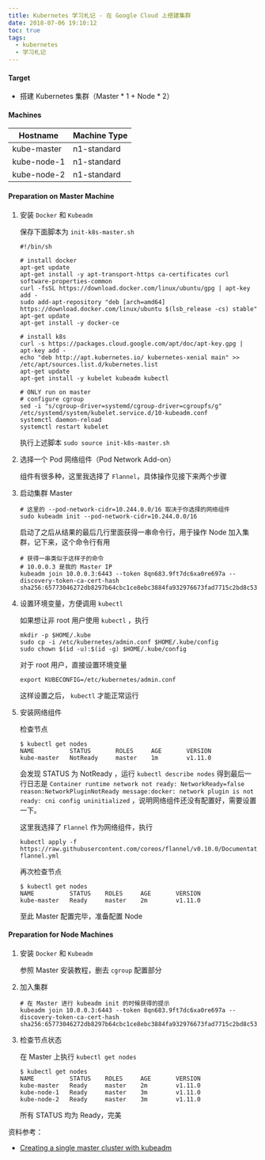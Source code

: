 ```yaml
---
title: Kubernetes 学习札记 - 在 Google Cloud 上搭建集群
date: 2018-07-06 19:10:12
toc: true
tags:
  - kubernetes
  - 学习札记
---
```


#### Target

* 搭建 Kubernetes 集群（Master * 1 + Node * 2）
<!-- more -->


#### Machines

Hostname|Machine Type
--------|------------
kube-master|n1-standard
kube-node-1|n1-standard
kube-node-2|n1-standard



#### Preparation on Master Machine

1. 安装 `Docker` 和 `Kubeadm`

   保存下面脚本为 `init-k8s-master.sh`

   ```shell
   #!/bin/sh

   # install docker
   apt-get update
   apt-get install -y apt-transport-https ca-certificates curl software-properties-common
   curl -fsSL https://download.docker.com/linux/ubuntu/gpg | apt-key add -
   sudo add-apt-repository "deb [arch=amd64] https://download.docker.com/linux/ubuntu $(lsb_release -cs) stable"
   apt-get update
   apt-get install -y docker-ce

   # install k8s
   curl -s https://packages.cloud.google.com/apt/doc/apt-key.gpg | apt-key add -
   echo "deb http://apt.kubernetes.io/ kubernetes-xenial main" >> /etc/apt/sources.list.d/kubernetes.list
   apt-get update
   apt-get install -y kubelet kubeadm kubectl

   # ONLY run on master
   # configure cgroup
   sed -i "s/cgroup-driver=systemd/cgroup-driver=cgroupfs/g" /etc/systemd/system/kubelet.service.d/10-kubeadm.conf
   systemctl daemon-reload
   systemctl restart kubelet
   ```

   执行上述脚本 `sudo source init-k8s-master.sh`

2. 选择一个 Pod 网络组件（Pod Network Add-on）

   组件有很多种，这里我选择了 `Flannel`，具体操作见接下来两个步骤

3. 启动集群 Master

   ```shell
   # 这里的 --pod-network-cidr=10.244.0.0/16 取决于你选择的网络组件
   sudo kubeadm init --pod-network-cidr=10.244.0.0/16
   ```

   启动了之后从结果的最后几行里面获得一串命令行，用于操作 Node 加入集群，记下来，这个命令行有用

   ```shell
   # 获得一串类似于这样子的命令
   # 10.0.0.3 是我的 Master IP
   kubeadm join 10.0.0.3:6443 --token 8qn683.9ft7dc6xa0re697a --discovery-token-ca-cert-hash sha256:65773046272db8297b64cbc1ce8ebc3884fa932976673fad7715c2bd8c53c6a0
   ```

4. 设置环境变量，方便调用 `kubectl`

   如果想让非 root 用户使用 `kubectl` ，执行

   ```shell
   mkdir -p $HOME/.kube
   sudo cp -i /etc/kubernetes/admin.conf $HOME/.kube/config
   sudo chown $(id -u):$(id -g) $HOME/.kube/config
   ```

   对于 root 用户，直接设置环境变量

   ```shell
   export KUBECONFIG=/etc/kubernetes/admin.conf
   ```

   这样设置之后， `kubectl` 才能正常运行

5. 安装网络组件

   检查节点

   ```shell
   $ kubectl get nodes
   NAME          STATUS       ROLES     AGE       VERSION
   kube-master   NotReady     master    1m        v1.11.0
   ```

   会发现 STATUS 为 NotReady ，运行 `kubectl describe nodes` 得到最后一行日志是 `Container runtime network not ready: NetworkReady=false reason:NetworkPluginNotReady message:docker: network plugin is not ready: cni config uninitialized` ，说明网络组件还没有配置好，需要设置一下。

   这里我选择了 `Flannel` 作为网络组件，执行

   ```shell
   kubectl apply -f https://raw.githubusercontent.com/coreos/flannel/v0.10.0/Documentation/kube-flannel.yml
   ```

   再次检查节点

   ```shell
   $ kubectl get nodes
   NAME          STATUS    ROLES     AGE       VERSION
   kube-master   Ready     master    2m        v1.11.0
   ```

   至此 Master 配置完毕，准备配置 Node



#### Preparation for Node Machines

1. 安装 `Docker` 和 `Kubeadm`

   参照 Master 安装教程，删去 `cgroup` 配置部分

2. 加入集群

   ```shell
   # 在 Master 进行 kubeadm init 的时候获得的提示
   kubeadm join 10.0.0.3:6443 --token 8qn683.9ft7dc6xa0re697a --discovery-token-ca-cert-hash sha256:65773046272db8297b64cbc1ce8ebc3884fa932976673fad7715c2bd8c53c6a0
   ```

3. 检查节点状态

   在 Master 上执行 `kubectl get nodes`

   ```shell
   $ kubectl get nodes
   NAME          STATUS    ROLES     AGE       VERSION
   kube-master   Ready     master    2m        v1.11.0
   kube-node-1   Ready     master    3m        v1.11.0
   kube-node-2   Ready     master    3m        v1.11.0
   ```

   所有 STATUS 均为 Ready，完美



资料参考：

* [Creating a single master cluster with kubeadm](https://kubernetes.io/docs/setup/independent/create-cluster-kubeadm/)
